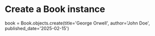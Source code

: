 <!-- ["George Orwell"] -->
# Create a Book instance
book = Book.objects.create(title='George Orwell', author='John Doe', published_date='2025-02-15') <!-- expected output -->
